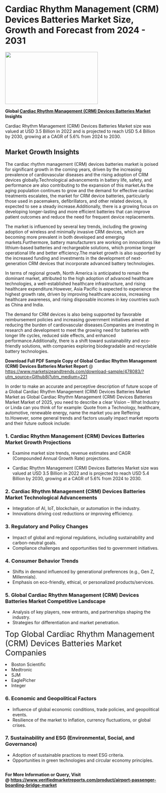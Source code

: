 <H1>Cardiac Rhythm Management (CRM) Devices Batteries Market Size, Growth and Forecast from 2024 - 2031</H1><img class="aligncenter size-medium wp-image-584254" src="https://thirdeyenews.in/wp-content/uploads/2024/09/Global-Market-Research-300x168.jpeg" alt="" width="300" height="168" /><p><strong>Global&nbsp;<a href="https://www.marketsizeandtrends.com/download-sample/478083/?utm_source=Github8j?utm_medium=221">Cardiac Rhythm Management (CRM) Devices Batteries Market</a> Insights</strong></p><p>Cardiac Rhythm Management (CRM) Devices Batteries Market size was valued at USD 3.5 Billion in 2022 and is projected to reach USD 5.4 Billion by 2030, growing at a CAGR of 5.6% from 2024 to 2030.</p><p><h2>Market Growth Insights</h2> <p>The cardiac rhythm management (CRM) devices batteries market is poised for significant growth in the coming years, driven by the increasing prevalence of cardiovascular diseases and the rising adoption of CRM devices globally.Technological advancements in battery life, safety, and performance are also contributing to the expansion of this market.As the aging population continues to grow and the demand for effective cardiac treatments escalates, the market for CRM device batteries, particularly those used in pacemakers, defibrillators, and other related devices, is expected to see a steady increase.Additionally, there is a growing focus on developing longer-lasting and more efficient batteries that can improve patient outcomes and reduce the need for frequent device replacements.</p> <p>The market is influenced by several key trends, including the growing adoption of wireless and minimally invasive CRM devices, which are becoming more prevalent in both developed and emerging markets.Furthermore, battery manufacturers are working on innovations like lithium-based batteries and rechargeable solutions, which promise longer operational life and better efficiency.The market growth is also supported by the increased funding and investments in the development of next-generation CRM devices that incorporate advanced battery technologies.</p> <p>In terms of regional growth, North America is anticipated to remain the dominant market, attributed to the high adoption of advanced healthcare technologies, a well-established healthcare infrastructure, and rising healthcare expenditure.However, Asia Pacific is expected to experience the highest growth rate, driven by improving healthcare access, increasing healthcare awareness, and rising disposable incomes in key countries such as China and India.</p> <p>The demand for CRM devices is also being supported by favorable reimbursement policies and increasing government initiatives aimed at reducing the burden of cardiovascular diseases.Companies are investing in research and development to meet the growing need for batteries with longer life cycles, reduced side effects, and enhanced performance.Additionally, there is a shift toward sustainability and eco-friendly solutions, with companies exploring biodegradable and recyclable battery technologies.</p> <p><span class=""><strong>Download Full PDF Sample Copy of Global Cardiac Rhythm Management (CRM) Devices Batteries Market Report</strong> @ <a href="https://www.marketsizeandtrends.com/download-sample/478083/?utm_source=Github8j?utm_medium=221" target="_blank">https://www.marketsizeandtrends.com/download-sample/478083/?utm_source=Github8j?utm_medium=221</a></span></p><p>In order to make an accurate and perceptive description of future scope of a Global&nbsp;Cardiac Rhythm Management (CRM) Devices Batteries Market Market as Global&nbsp;Cardiac Rhythm Management (CRM) Devices Batteries Market Market of 2025, you need to describe a clear Vision &ndash; What Industry or Linda can you think of for example: Quote from a Technology, healthcare, automotive, renewable energy, name the market you are Reffering to.However, some general trends and factors usually impact market reports and their future outlook include:</p><h3>1.&nbsp;<strong>Cardiac Rhythm Management (CRM) Devices Batteries Market Growth Projections</strong></h3><ul><li>Examine market size trends, revenue estimates and CAGR (Compounded Annual Growth Rate) projections.</li><li><p>Cardiac Rhythm Management (CRM) Devices Batteries Market size was valued at USD 3.5 Billion in 2022 and is projected to reach USD 5.4 Billion by 2030, growing at a CAGR of 5.6% from 2024 to 2030.</p></li></ul><h3>2.&nbsp;<strong>Cardiac Rhythm Management (CRM) Devices Batteries Market Technological Advancements</strong></h3><ul><li>Integration of AI, IoT, blockchain, or automation in the industry.</li><li>Innovations driving cost reductions or improving efficiency.</li></ul><h3>3.&nbsp;<strong>Regulatory and Policy Changes</strong></h3><ul><li>Impact of global and regional regulations, including sustainability and carbon-neutral goals.</li><li>Compliance challenges and opportunities tied to government initiatives.</li></ul><h3>4.&nbsp;<strong>Consumer Behavior Trends</strong></h3><ul><li>Shifts in demand influenced by generational preferences (e.g., Gen Z, Millennials).</li><li>Emphasis on eco-friendly, ethical, or personalized products/services.</li></ul><h3>5.&nbsp;<strong>Global Cardiac Rhythm Management (CRM) Devices Batteries Market Competitive Landscape</strong></h3><ul><li>Analysis of key players, new entrants, and partnerships shaping the industry.</li><li>Strategies for differentiation and market penetration.</li></ul><p data-pm-slice="1 1 []"><span style="color: inherit; font-family: inherit; font-size: 25px;">Top Global Cardiac Rhythm Management (CRM) Devices Batteries Market Companies</span></p><div class="" data-test-id=""><p><li>Boston Scientific</li><li> Medtronic</li><li> SJM</li><li> EaglePicher</li><li> Integer</li></p></div><h3>6.&nbsp;<strong>Economic and Geopolitical Factors</strong></h3><ul><li>Influence of global economic conditions, trade policies, and geopolitical events.</li><li>Resilience of the market to inflation, currency fluctuations, or global crises.</li></ul><h3>7.&nbsp;<strong>Sustainability and ESG (Environmental, Social, and Governance)</strong></h3><ul><li>Adoption of sustainable practices to meet ESG criteria.</li><li>Opportunities in green technologies and circular economy principles.</li></ul><h2><strong style="font-size: 14px;">For More Information or Query, Visit @&nbsp;</strong><a style="background-color: #ffffff; font-size: 14px;" href="https://www.marketsizeandtrends.com/report/cardiac-rhythm-management-crm-devices-batteries-market/" target="_blank">https://www.verifiedmarketreports.com/product/airport-passenger-boarding-bridge-market</a></h2>